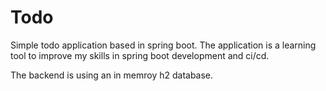 # Todo

Simple todo application based in spring boot. The application is a learning tool to improve my skills in spring boot development and ci/cd.

The backend is using an in memroy h2 database.



